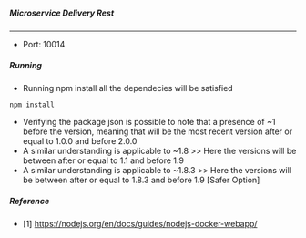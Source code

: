 ##### Microservice Delivery Rest
-------
- Port: 10014

##### Running
- Running npm install all the dependecies will be satisfied 
```shell
npm install
```
- Verifying the package json is possible to note that a presence of ~1 before the version, meaning that will be the most recent version after or equal to 1.0.0 and before 2.0.0
- A similar understanding is applicable to ~1.8 >> Here the versions will be between after or equal to 1.1 and before 1.9
- A similar understanding is applicable to ~1.8.3 >> Here the versions will be between after or equal to 1.8.3 and before 1.9 [Safer Option]

##### Reference
- [1] https://nodejs.org/en/docs/guides/nodejs-docker-webapp/
